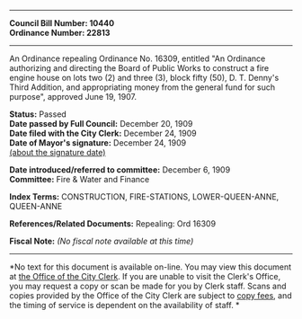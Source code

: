 * * * * *  
  
**Council Bill Number: [](#h0)[](#h2)10440**   
**Ordinance Number: 22813**  
  
* * * * *  
  
An Ordinance repealing Ordinance No. 16309, entitled "An Ordinance authorizing and directing the Board of Public Works to construct a fire engine house on lots two (2) and three (3), block fifty (50), D. T. Denny's Third Addition, and appropriating money from the general fund for such purpose", approved June 19, 1907.  
  
**Status:** Passed   
**Date passed by Full Council:** December 20, 1909   
**Date filed with the City Clerk:** December 24, 1909   
**Date of Mayor's signature:** December 24, 1909   
[(about the signature date)](/~public/approvaldate.htm)   
  
  
**Date introduced/referred to committee:** December 6, 1909   
**Committee:** Fire & Water and Finance   
  
**Index Terms:** CONSTRUCTION, FIRE-STATIONS, LOWER-QUEEN-ANNE, QUEEN-ANNE  
  
**References/Related Documents:** Repealing: Ord 16309  
  
**Fiscal Note:** *(No fiscal note available at this time)*  
  
* * * * *  
  
*No text for this document is available on-line. You may view this document at [the Office of the City Clerk](http://www.seattle.gov/leg/clerk/contactUs.htm). If you are unable to visit the Clerk's Office, you may request a copy or scan be made for you by Clerk staff. Scans and copies provided by the Office of the City Clerk are subject to [copy fees](http://clerk.seattle.gov/~public/clerkfees.htm), and the timing of service is dependent on the availability of staff. *  
  
  
